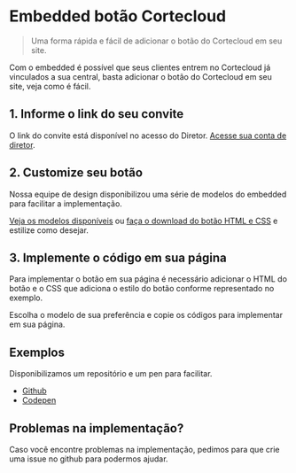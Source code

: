 # Embedded botão Cortecloud
> Uma forma rápida e fácil de adicionar o botão do Cortecloud em seu site.

Com o embedded é possível que seus clientes entrem no Cortecloud já vinculados a sua central, basta adicionar o botão do Cortecloud em seu site, veja como é fácil.

## 1. Informe o link do seu convite

O link do convite está disponível no acesso do Diretor. [Acesse sua conta de diretor](https://cortecloud.com.br/).

## 2. Customize seu botão

Nossa equipe de design disponibilizou uma série de modelos do embedded para facilitar a implementação.

[Veja os modelos disponíveis](https://cortecloud.com.br/embedded.html) ou [faça o download do botão HTML e CSS](https://github.com/Serrabits/embedded-convite/archive/master.zip) e estilize como desejar.

## 3. Implemente o código em sua página

Para implementar o botão em sua página é necessário adicionar o HTML do botão e o CSS que adiciona o estilo do botão conforme representado no exemplo.

Escolha o modelo de sua preferência e copie os códigos para implementar em sua página.

## Exemplos

Disponibilizamos um repositório e um pen para facilitar.
- [Github](https://github.com/Serrabits/embedded-convite)
- [Codepen](https://codepen.io/gustavoquinalha/pen/KrbJaa)

## Problemas na implementação?

Caso você encontre problemas na implementação, pedimos para que crie uma issue no github para podermos ajudar.
